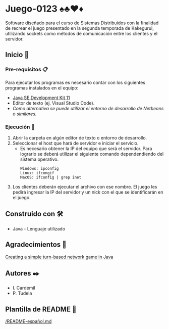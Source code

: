 # Juego-0123 ♠♣♥♦
 Software diseñado para el curso de Sistemas Distribuidos con la finalidad de recrear el juego presentado en la segunda temporada de Kakegurui, utilizando sockets como métodos de comunicación entre los clientes y el servidor.
 
 ## Inicio 🚀
 
 ### Pre-requisitos 📋
 Para ejecutar los programas es necesario contar con los siguientes programas instalados en el equipo:
 * [Java SE Development Kit 11](https://www.oracle.com/technetwork/java/javase/downloads/jdk11-downloads-5066655.html)
 * Editor de texto (ej. Visual Studio Code).
 * *Como alternativa se puede utilizar el entorno de desarrollo de Netbeans o similares.*
 
 ### Ejecución 🔧
 1. Abrir la carpeta en algún editor de texto o entorno de desarrollo.
 2. Seleccionar el host que hará de servidor e iniciar el servicio.
    - Es necesario obtener la IP del equipo que será el servidor. Para lograrlo se deberá utilizar el siguiente comando dependendiendo del sistema operativo.
      ```
      Windows: ipconfig
      Linux: ifcongif
      MacOS: ifconfig | grep inet
      ```
 3. Los clientes deberán ejecutar el archivo con ese nombre. El juego les pedirá ingresar la IP del servidor y un nick con el que se identificarán en el juego.
 
 ## Construido con 🛠️
* Java - Lenguaje utilizado
 
 ## Agradecimientos 💖
 [Creating a simple turn-based network game in Java](https://www.youtube.com/watch?v=HQoWN28H80w)

 ## Autores ✒️
 * I. Cardemil
 * P. Tudela
 
 ## Plantilla de README 👀
 [/README-español.md](https://gist.github.com/Villanuevand/6386899f70346d4580c723232524d35a)
